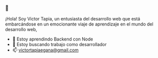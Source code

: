 ###  👋

¡Hola! Soy Victor Tapia, un entusiasta del desarrollo web que está embarcándose en un emocionante viaje de aprendizaje en el mundo del desarrollo web,

- 🌱 Estoy aprendindo Backend con Node 
- 👯 Estoy buscando trabajo como desarrollador 
- 📫 victortapiaegana@gmail.com




